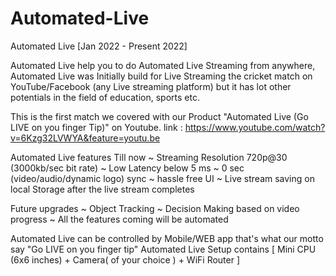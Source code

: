 # Automated-Live
Automated Live [Jan 2022 - Present 2022] 

Automated Live help you to do Automated Live Streaming from anywhere,
Automated Live was Initially build for Live Streaming the cricket match on YouTube/Facebook (any Live streaming platform) but it has lot other potentials in the field of education, sports etc.


This is the first match we covered with our Product "Automated Live (Go LIVE on you finger Tip)" on Youtube.
link : https://www.youtube.com/watch?v=6Kzg32LVWYA&feature=youtu.be

Automated Live features Till now
~ Streaming Resolution 720p@30 (3000kb/sec bit rate) 
~ Low Latency below 5 ms
~ 0 sec (video/audio/dynamic logo) sync
~ hassle free UI
~ Live stream saving on local Storage after the live stream completes 

Future upgrades
~ Object Tracking
~ Decision Making based on video progress
~ All the features coming will be automated

Automated Live can be controlled by Mobile/WEB app that's what our motto say "Go LIVE on you finger tip"
Automated Live Setup contains [ Mini CPU (6x6 inches) + Camera( of your choice ) + WiFi Router ]
